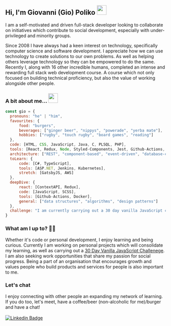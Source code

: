 ## Hi, I'm Giovanni (Gio) Poliko <img src="https://media.giphy.com/media/hvRJCLFzcasrR4ia7z/giphy.gif" width="30px" />

I am a self-motivated and driven full-stack developer looking to collaborate on initiatives which contribute to social development, especially with under-privileged and minority groups.

Since 2008 I have always had a keen interest on technology, specifically computer science and software development. I appreciate how we can use technology to create solutions to our own problems. As well as helping others leverage technology so they can be empowered to do the same. Recently I, along with 16 other incredible humans, completed an intense and rewarding full stack web development course. A course which not only focused on building technical proficiency, but also the value of working alongside other people.

### A bit about me... <img src="https://media.giphy.com/media/fZ91xzFtKWmoJSD4TK/giphy.gif" height="30px" />
```javascript
const gio = {
  pronouns: "he" | "him",
  favourites: {
      food: "burgers",
      beverages: ["ginger beer", "nippys", "powerade", "yerba mate"],
      hobbies: ["rugby", "touch rugby", "board games", "reading"]
  },
  code: [HTML, CSS, JavaScript, Java, C, PLSQL, PHP],
  tools: [React, Redux, Node, Styled-Components, Jest, Github-Actions, MySQL, PostgreSQL, CircleCI, Gitpod],
  architecture: ["REST", "component-based", "event-driven", "database-centric", "blockchain"],
  toLearn: {
      code: [C#, TypeScript],
      tools: [ASP.NET, Jenkins, Kubernetes],
      stretch: [GatsbyJS, AWS]
  },
  deepDive: {
      react: [ContextAPI, Redux],
      code: [JavaScript, SCSS],
      tools: [Github-Actions, Docker],
      general: ["data structures", "algorithms", "design patterns"]
  },
  challenge: "I am currently carrying out a 30 day vanilla JavaScript coding challenge"
}
```

### What am I up to? 👨‍💻
Whether it's code or personal development, I enjoy learning and being curious. Currently I am working on personal projects which will consolidate my learning, as well as carrying out a [30 Day Vanilla JavaScript Challenege](https://javascript30.com/). I am also seeking work opportunities that share my passion for social progress. Being a part of an organisation that encourages growth and values people who build products and services for people is also important to me.

### Let's chat
I enjoy connecting with other people an expanding my network of learning. If you do too, let's meet, have a coffee/beer (non-alcoholic for me)/burger and have a chat!
<br/><br/>
[![Linkedin Badge](https://img.shields.io/badge/-LinkedIn-blue?style=flat-square&logo=Linkedin&logoColor=white&link=https://www.linkedin.com/in/giovannipoliko/)](https://www.linkedin.com/in/giovannipoliko/)
